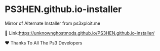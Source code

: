 # PS3HEN.github.io-installer
Mirror of Alternate Installer from ps3xploit.me

🔗 Link:https://unknownghostmods.github.io/PS3HEN.github.io-installer/

❤️ Thanks To All The Ps3 Developers

